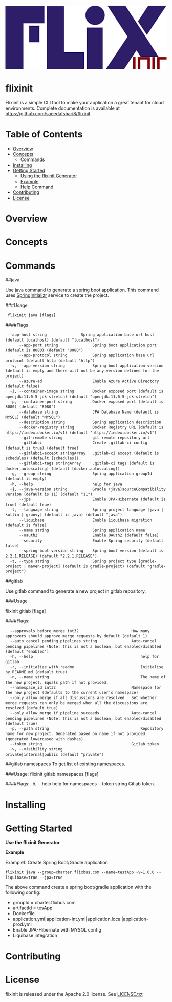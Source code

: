 ![flixinit](logo.png)
# flixinit

Flixinit is a simple CLI tool to make your application a great tenant for cloud environments.
Complete documentation is available at https://github.com/saeedafshari8/flixinit

# Table of Contents

- [Overview](#overview)
- [Concepts](#concepts)
  * [Commands](#commands)
- [Installing](#installing)
- [Getting Started](#getting-started)
  * [Using the flixinit Generator](#using-the-flixinit-generator)
  * [Example](#example)
  * [Help Command](#help-command)
- [Contributing](#contributing)
- [License](#license)

# Overview
# Concepts
# Commands
##java

Use java command to generate a spring boot application. This command uses [SpringInitializr](https://start.spring.io/) service
to create the project.

###Usage

     flixinit java [flags]
####Flags

     --app-host string               Spring application base url host (default localhost) (default "localhost")
          --app-port string               Spring boot application port (default is 8080) (default "8080")
          --app-protocol string           Spring application base url protocol (default http (default "http")
      -v, --app-version string            Spring boot application version (default is empty and there will not be any version defined for the project)
          --azure-ad                      Enable Azure Active Directory (default false)
      -i, --container-image string        Docker exposed port (default is openjdk:11.0.5-jdk-stretch) (default "openjdk:11.0.5-jdk-stretch")
      -p, --container-port string         Docker exposed port (default is 8080) (default "8080")
          --database string               JPA Database Name (default is MYSQL) (default "MYSQL")
          --description string            Spring application description
          --docker-registry string        Docker Registry URL (default is https://index.docker.io/v1) (default "https://index.docker.io/v1")
          --git-remote string             git remote repository url
          --gitlabci                      Create .gitlab-ci config (default is true) (default true)
          --gitlabci-except stringArray   .gitlab-ci except (default is schedules) (default [schedules])
          --gitlabci-tags stringArray     .gitlab-ci tags (default is docker,autoscaling) (default [docker,autoscaling])
      -g, --group string                  Spring application groupId (default is empty)
      -h, --help                          help for java
      -j, --java-version string           Gradle (java)sourceCompatibility version (default is 11) (default "11")
          --jpa                           Enable JPA-Hibernate (default is true) (default true)
      -l, --language string               Spring project language [java | kotlin | groovy] (default is java) (default "java")
          --liquibase                     Enable Liquibase migration (default is false)
          --name string                   Spring application name
          --oauth2                        Enable OAuth2 (default false)
          --security                      Enable Spring security (default false)
          --spring-boot-version string    Spring boot version (default is 2.2.1.RELEASE) (default "2.2.1.RELEASE")
      -t, --type string                   Spring project type [gradle-project | maven-project] (default is gradle-project) (default "gradle-project")

##gitlab

Use gitlab command to generate a new project in gitlab repository.

###Usage

  flixinit gitlab [flags]

####Flags:

      --approvals_before_merge int32                       How many approvers should approve merge requests by default (default 1)
      --auto_cancel_pending_pipelines string               Auto-cancel pending pipelines (Note: this is not a boolean, but enabled/disabled (default "enabled")
      -h, --help                                               help for gitlab
      -r, --initialize_with_readme                             Initialise by README.md (default true)
      -n, --name string                                        The name of the new project. Equals path if not provided.
      --namespace_id int32                                 Namespace for the new project (defaults to the current user’s namespace)
      --only_allow_merge_if_all_discussions_are_resolved   Set whether merge requests can only be merged when all the discussions are resolved (default true)
      --only_allow_merge_if_pipeline_succeeds              Auto-cancel pending pipelines (Note: this is not a boolean, but enabled/disabled (default true)
      -p, --path string                                        Repository name for new project. Generated based on name if not provided (generated lowercased with dashes).
      --token string                                       Gitlab token.
      -v, --visibility string                                  private|internal|public (default "private")

##gitlab namespaces
To get list of existing namespaces.

###Usage:
  flixinit gitlab namespaces [flags]

####Flags:
      -h, --help           help for namespaces
      --token string   Gitlab token.

# Installing
# Getting Started
**Use the flixinit Generator**

**Example**

Example1: Create Spring Boot/Gradle application 

    flixinit java --group=charter.flixbus.com --name=testApp -v=1.0.0 --liquibase=true --jpa=true

The above command create a spring boot/gradle application with the following config:
* groupId = charter.flixbus.com
* artifactId = tesApp
* Dockerfile
* application.yml|application-int.yml|application.local|application-prod.yml
* Enable JPA-Hibernate with MYSQL config
* Liquibase integration

# Contributing
# License

flixinit is released under the Apache 2.0 license. See [LICENSE.txt](https://github.com/saeedafshari8/flixinit/blob/master/LICENSE.txt)